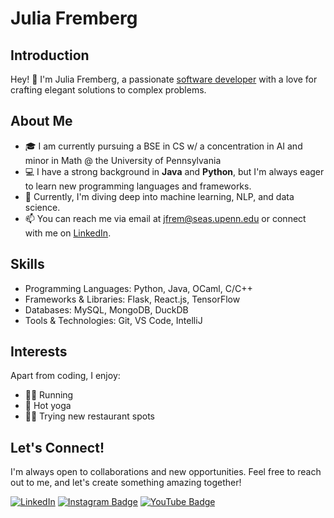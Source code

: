 # Julia Fremberg

## Introduction

Hey! 👋 I'm Julia Fremberg, a passionate [software developer](https://www.linkedin.com/in/juliafremberg/) with a love for crafting elegant solutions to complex problems. 

## About Me

- 🎓 I am currently pursuing a BSE in CS w/ a concentration in AI and minor in Math @ the University of Pennsylvania
- 💻 I have a strong background in **Java** and **Python**, but I'm always eager to learn new programming languages and frameworks.
- 🌱 Currently, I'm diving deep into machine learning, NLP, and data science.
- 📫 You can reach me via email at [jfrem@seas.upenn.edu](mailto:jfrem@seas.upenn.edu) or connect with me on [LinkedIn](https://www.linkedin.com/in/juliafremberg/).

## Skills

- Programming Languages: Python, Java, OCaml, C/C++
- Frameworks & Libraries: Flask, React.js, TensorFlow
- Databases: MySQL, MongoDB, DuckDB
- Tools & Technologies: Git, VS Code, IntelliJ

## Interests

Apart from coding, I enjoy:
- 🏃‍♀️ Running
- 🧘 Hot yoga
- 👩‍🍳 Trying new restaurant spots

## Let's Connect!

I'm always open to collaborations and new opportunities. Feel free to reach out to me, and let's create something amazing together!

[![LinkedIn](https://img.shields.io/badge/-Julia%20Fremberg-blue?style=flat-square&logo=LinkedIn&logoColor=white&link=https://www.linkedin.com/in/juliafremberg/)](https://www.linkedin.com/in/juliafremberg/)
[![Instagram Badge](https://img.shields.io/badge/-juliafremberg-e4405f?style=flat-square&logo=Instagram&logoColor=white&link=https://www.instagram.com/juliafremberg/)](https://www.instagram.com/juliafremberg/)
[![YouTube Badge](https://img.shields.io/badge/-JuliaFremberg-red?style=flat-square&logo=Youtube&logoColor=white&link=https://www.youtube.com/@juliafremberg)](https://www.youtube.com/@juliafremberg)
